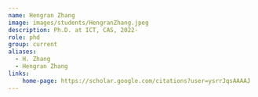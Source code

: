 ```yaml
---
name: Hengran Zhang
image: images/students/HengranZhang.jpeg
description: Ph.D. at ICT, CAS, 2022-
role: phd
group: current
aliases:
  - H. Zhang
  - Hengran Zhang
links:
    home-page: https://scholar.google.com/citations?user=ysrrJqsAAAAJ
---
```

